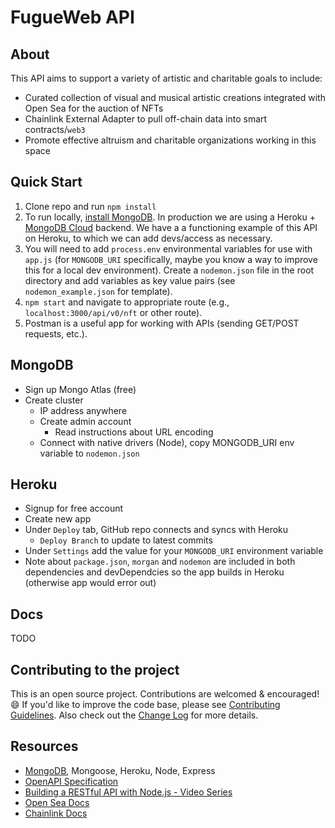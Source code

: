 # FugueWeb API

## About

This API aims to support a variety of artistic and charitable goals to include:

* Curated collection of visual and musical artistic creations integrated with Open Sea for the auction of NFTs
* Chainlink External Adapter to pull off-chain data into smart contracts/`web3`
* Promote effective altruism and charitable organizations working in this space

## Quick Start

1. Clone repo and run `npm install`
2. To run locally, [install MongoDB](https://docs.mongodb.com/manual/installation/). In production we are using a Heroku + [MongoDB Cloud](https://cloud.mongodb.com/) backend. We have a a functioning example of this API on Heroku, to which we can add devs/access as necessary. 
3. You will need to add `process.env` environmental variables for use with `app.js` (for `MONGODB_URI` specifically, maybe you know a way to improve this for a local dev environment). Create a `nodemon.json` file in the root directory and add variables as key value pairs (see `nodemon_example.json` for template).
4. `npm start` and navigate to appropriate route (e.g., `localhost:3000/api/v0/nft` or other route).
5. Postman is a useful app for working with APIs (sending GET/POST requests, etc.).

## MongoDB

- Sign up Mongo Atlas (free)
- Create cluster
    - IP address anywhere
    - Create admin account
        - Read instructions about URL encoding
    - Connect with native drivers (Node), copy MONGODB_URI env variable to `nodemon.json` 

## Heroku

- Signup for free account
- Create new app
- Under `Deploy` tab, GitHub repo connects and syncs with Heroku
    - `Deploy Branch` to update to latest commits
- Under `Settings` add the value for your `MONGODB_URI` environment variable
- Note about `package.json`, `morgan` and `nodemon` are included in both dependencies and devDependcies so the app builds in Heroku (otherwise app would error out)

## Docs
TODO

## Contributing to the project

This is an open source project. Contributions are welcomed & encouraged! :smile: If you'd like to improve the code base, please see [Contributing Guidelines](https://github.com/fugueweb/api/blob/master/.github/CONTRIBUTING.md). Also check out the [Change Log](https://github.com/fugueweb/api/blob/master/.github/CHANGELOG.md) for more details.

## Resources

* [MongoDB](https://cloud.mongodb.com/), Mongoose, Heroku, Node, Express
* [OpenAPI Specification](https://swagger.io/specification/)
* [Building a RESTful API with Node.js - Video Series](https://www.youtube.com/playlist?list=PL55RiY5tL51q4D-B63KBnygU6opNPFk_q)
* [Open Sea Docs](https://docs.opensea.io/docs/getting-started)
* [Chainlink Docs](https://docs.chain.link/docs/advanced-tutorial/)